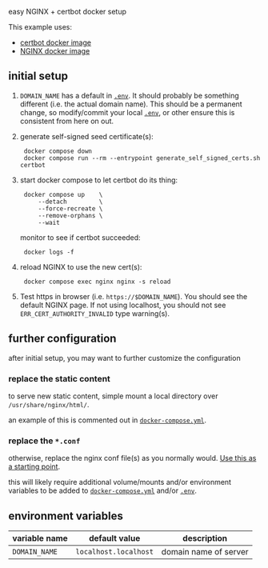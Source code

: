 easy NGINX + certbot docker setup

This example uses:
* [certbot docker image](https://github.com/coreycothrum/certbot_docker)
* [NGINX docker image](https://github.com/coreycothrum/nginx_docker)

## initial setup
1. `DOMAIN_NAME` has a default in [`.env`](.env). It should probably be something different (i.e. the actual domain name).
   This should be a permanent change, so modify/commit your local [`.env`](.env), or other ensure this is consistent from here on out.

2. generate self-signed seed certificate(s):

        docker compose down
        docker compose run --rm --entrypoint generate_self_signed_certs.sh certbot

3. start docker compose to let certbot do its thing:

        docker compose up    \
            --detach         \
            --force-recreate \
            --remove-orphans \
            --wait

   monitor to see if certbot succeeded:

        docker logs -f

4. reload NGINX to use the new cert(s):

        docker compose exec nginx nginx -s reload

5. Test https in browser (i.e. `https://$DOMAIN_NAME`). You should see the default NGINX page. If not using localhost, you should not see `ERR_CERT_AUTHORITY_INVALID` type warning(s).

## further configuration
after initial setup, you may want to further customize the configuration

### replace the static content
to serve new static content, simple mount a local directory over `/usr/share/nginx/html/`.

an example of this is commented out in [`docker-compose.yml`](docker-compose.yml).

### replace the `*.conf`
otherwise, replace the nginx conf file(s) as you normally would. [Use this as a starting point](https://github.com/coreycothrum/nginx_docker/blob/main/conf/nginx.conf).

this will likely require additional volume/mounts and/or environment variables to be added to [`docker-compose.yml`](docker-compose.yml) and/or [`.env`](.env).

## environment variables
| variable name          | default value         | description                 |
| ---------------------- | --------------------- | --------------------------- |
| `DOMAIN_NAME`          | `localhost.localhost` | domain name of server       |
